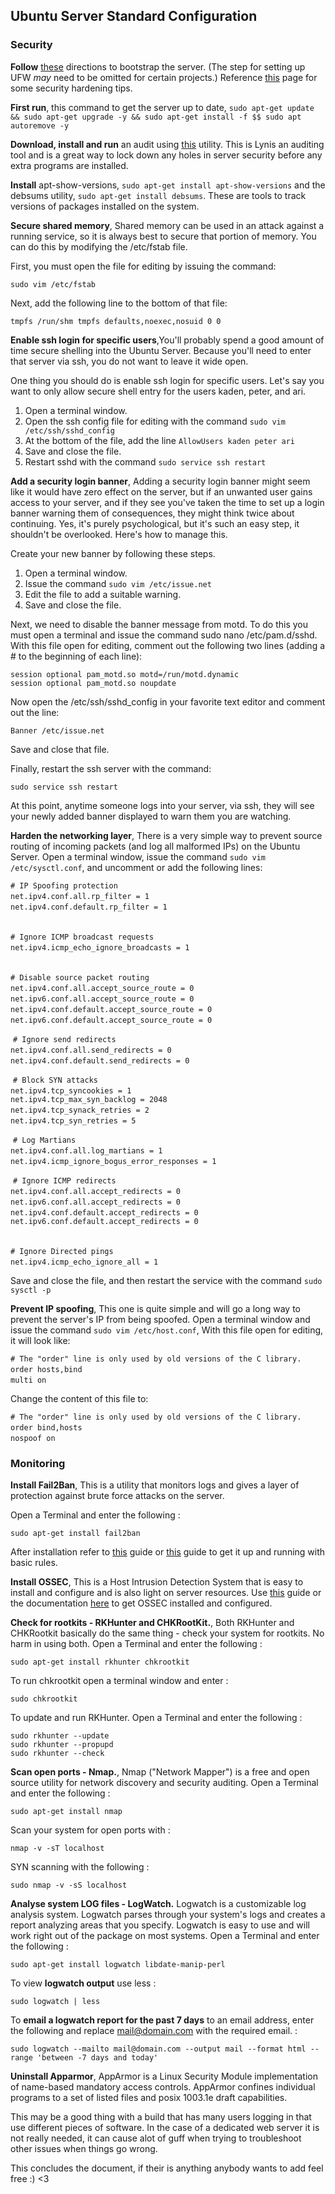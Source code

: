 ## Ubuntu Server Standard Configuration

### Security

**Follow** [these](https://www.digitalocean.com/community/tutorials/initial-server-setup-with-ubuntu-16-04) directions to bootstrap the server. (The step for setting up UFW _may_ need to be omitted for certain projects.)  Reference [this](https://www.digitalocean.com/community/tutorials/7-security-measures-to-protect-your-servers) page for some security hardening tips.  

**First run**, this command to get the server up to date, `sudo apt-get update && sudo apt-get upgrade -y && sudo apt-get install -f $$ sudo apt autoremove -y`  

**Download, install and run** an audit using [this](https://github.com/CISOfy/lynis) utility. This is Lynis an auditing tool and is a great way to lock down any holes in server security before any extra programs are installed.  

**Install** apt-show-versions, `sudo apt-get install apt-show-versions` and the debsums utility, `sudo apt-get install debsums`. These are tools to track versions of packages installed on the system.    

**Secure shared memory**, Shared memory can be used in an attack against a running service, so it is always best to secure that portion of memory. You can do this by modifying the /etc/fstab file.  


First, you must open the file for editing by issuing the command:  

`sudo vim /etc/fstab`  

Next, add the following line to the bottom of that file:  

`tmpfs /run/shm tmpfs defaults,noexec,nosuid 0 0`  

**Enable ssh login for specific users**,You'll probably spend a good amount of time secure shelling into the Ubuntu Server. Because you'll need to enter that server via ssh, you do not want to leave it wide open.  

One thing you should do is enable ssh login for specific users. Let's say you want to only allow secure shell entry for the users kaden, peter, and ari.  

1. Open a terminal window.
2. Open the ssh config file for editing with the command `sudo vim /etc/ssh/sshd_config`  
3. At the bottom of the file, add the line `AllowUsers kaden peter ari`  
4. Save and close the file.  
5. Restart sshd with the command `sudo service ssh restart`  

**Add a security login banner**, Adding a security login banner might seem like it would have zero effect on the server, but if an unwanted user gains access to your server, and if they see you've taken the time to set up a login banner warning them of consequences, they might think twice about continuing. Yes, it's purely psychological, but it's such an easy step, it shouldn't be overlooked. Here's how to manage this.  

Create your new banner by following these steps.  

1. Open a terminal window.  
2. Issue the command `sudo vim /etc/issue.net`  
3. Edit the file to add a suitable warning.  
4. Save and close the file.  

Next, we need to disable the banner message from motd. To do this you must open a terminal and issue the command sudo nano /etc/pam.d/sshd. With this file open for editing, comment out the following two lines (adding a # to the beginning of each line):  

`session optional pam_motd.so motd=/run/motd.dynamic`  
`session optional pam_motd.so noupdate`  

Now open the /etc/ssh/sshd_config in your favorite text editor and comment out the line:  

`Banner /etc/issue.net`  


Save and close that file.  

Finally, restart the ssh server with the command:  


`sudo service ssh restart`  

At this point, anytime someone logs into your server, via ssh, they will see your newly added banner displayed to warn them you are watching.  

**Harden the networking layer**, There is a very simple way to prevent source routing of incoming packets (and log all malformed IPs) on the Ubuntu Server. Open a terminal window, issue the command `sudo vim /etc/sysctl.conf`, and uncomment or add the following lines:  

`# IP Spoofing protection`  
​`net.ipv4.conf.all.rp_filter = 1`  
​`net.ipv4.conf.default.rp_filter = 1`  
​

​`# Ignore ICMP broadcast requests`  
​`net.ipv4.icmp_echo_ignore_broadcasts = 1`  
​

​`# Disable source packet routing`  
​`net.ipv4.conf.all.accept_source_route = 0`  
​`net.ipv6.conf.all.accept_source_route = 0`  
​`net.ipv4.conf.default.accept_source_route = 0`  
​`net.ipv6.conf.default.accept_source_route = 0`  

​
`​# Ignore send redirects`  
​`net.ipv4.conf.all.send_redirects = 0`  
​`net.ipv4.conf.default.send_redirects = 0`  

​
​`# Block SYN attacks`  
​`net.ipv4.tcp_syncookies = 1`  
`​net.ipv4.tcp_max_syn_backlog = 2048`  
​`net.ipv4.tcp_synack_retries = 2`  
​`net.ipv4.tcp_syn_retries = 5`  

​
​`# Log Martians`  
​`net.ipv4.conf.all.log_martians = 1`  
​`net.ipv4.icmp_ignore_bogus_error_responses = 1`  

​
​`# Ignore ICMP redirects`  
​`net.ipv4.conf.all.accept_redirects = 0`  
​`net.ipv6.conf.all.accept_redirects = 0`  
​`net.ipv4.conf.default.accept_redirects = 0`  
`​net.ipv6.conf.default.accept_redirects = 0`  
​

​`# Ignore Directed pings`  
​`net.ipv4.icmp_echo_ignore_all = 1`  


Save and close the file, and then restart the service with the command `sudo sysctl -p`  

**Prevent IP spoofing**, This one is quite simple and will go a long way to prevent the server's IP from being spoofed. Open a terminal window and issue the command `sudo vim /etc/host.conf`, With this file open for editing, it will look like:  

`# The "order" line is only used by old versions of the C library.`  
​`order hosts,bind`  
​`multi on`  

Change the content of this file to:  

`# The "order" line is only used by old versions of the C library.`  
​`order bind,hosts`  
​`nospoof on`  


### Monitoring  

**Install Fail2Ban**, This is a utility that monitors logs and gives a layer of protection against brute force attacks on the server.  


Open a Terminal and enter the following :  

`sudo apt-get install fail2ban`  

After installation refer to [this](https://chasmathis.com/2017/10/28/fail2ban-ubuntu-16-04/) guide or [this](https://www.booleanworld.com/protecting-ssh-fail2ban/) guide to get it up and running with basic rules.  


**Install OSSEC**, This is a Host Intrusion Detection System that is easy to install and configure and is also light on server resources. Use [this](https://2code-monte.co.uk/2017/11/05/install-ossec-on-ubuntu-16-04-to-monitor-multiple-servers/) guide or the documentation [here](https://www.ossec.net/docs/manual/installation/index.html) to get OSSEC installed and configured.  

**Check for rootkits - RKHunter and CHKRootKit.**, Both RKHunter and CHKRootkit basically do the same thing - check your system for rootkits. No harm in using both. Open a Terminal and enter the following :  

`sudo apt-get install rkhunter chkrootkit`  


To run chkrootkit open a terminal window and enter :  

`sudo chkrootkit`  

To update and run RKHunter. Open a Terminal and enter the following :  

`sudo rkhunter --update`  
`sudo rkhunter --propupd`  
`sudo rkhunter --check`  

**Scan open ports - Nmap.**, Nmap ("Network Mapper") is a free and open source utility for network discovery and security auditing. Open a Terminal and enter the following :  

`sudo apt-get install nmap`  

Scan your system for open ports with :  

`nmap -v -sT localhost`  

SYN scanning with the following :  

`sudo nmap -v -sS localhost`  

**Analyse system LOG files - LogWatch.** Logwatch is a customizable log analysis system. Logwatch parses through your system's logs and creates a report analyzing areas that you specify. Logwatch is easy to use and will work right out of the package on most systems. Open a Terminal and enter the following :  

`sudo apt-get install logwatch libdate-manip-perl`  

To view **logwatch output** use less :  

`sudo logwatch | less`  


To **email a logwatch report for the past 7 days** to an email address, enter the following and replace mail@domain.com with the required email. :  

`sudo logwatch --mailto mail@domain.com --output mail --format html --range 'between -7 days and today'`  

**Uninstall Apparmor**, AppArmor is a Linux Security Module implementation of name-based mandatory access controls. AppArmor confines individual programs to a set of listed files and posix 1003.1e draft capabilities.  

This may be a good thing with a build that has many users logging in that use different pieces of software. In the case of a dedicated web server it is not really needed, it can cause alot of guff when trying to troubleshoot other issues when things go wrong.

This concludes the document, if their is anything anybody wants to add feel free :) <3












































